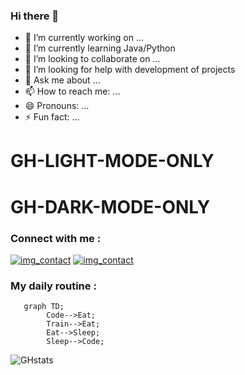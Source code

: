 ### Hi there 👋

- 🔭 I’m currently working on ...
- 🌱 I’m currently learning Java/Python
- 👯 I’m looking to collaborate on ...
- 🤔 I’m looking for help with development of projects
- 💬 Ask me about ...
- 📫 How to reach me: ...
- 😄 Pronouns: ...
- ⚡ Fun fact: ...

# GH-LIGHT-MODE-ONLY
# GH-DARK-MODE-ONLY

### Connect with me :
[![img_contact](<img src="https://cdn.jsdelivr.net/gh/devicons/devicon/icons/linkedin/linkedin-original.svg" />)](www.linkedin.com/in/ohini-jérémie-kuakuvi-a106b128a#gh-light-mode-only)
[![img_contact](<img src="https://cdn.jsdelivr.net/gh/devicons/devicon/icons/linkedin/linkedin-original.svg" />)](www.linkedin.com/in/ohini-jérémie-kuakuvi-a106b128a#gh-dark-mode-only)





          


### My daily routine :
```mermaid
   graph TD;
        Code-->Eat;
        Train-->Eat;
        Eat-->Sleep;
        Sleep-->Code;
```

 
![GHstats](https://github-readme-stats.vercel.app/api?username=kojhack&show_icons=true)
        
          
